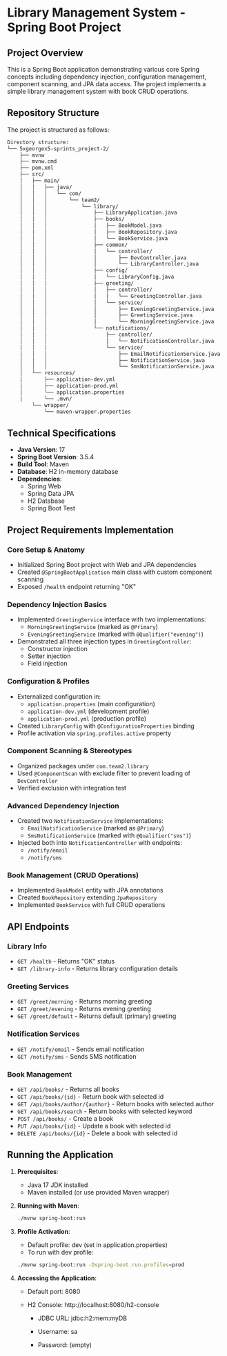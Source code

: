 # Library Management System - Spring Boot Project

## Project Overview
This is a Spring Boot application demonstrating various core Spring concepts including dependency injection, configuration management, component scanning, and JPA data access. The project implements a simple library management system with book CRUD operations.

## Repository Structure
The project is structured as follows:

```bash
Directory structure:
└── 5xgeorgex5-sprints_project-2/
    ├── mvnw
    ├── mvnw.cmd
    ├── pom.xml
    ├── src/
    │   ├── main/
    │   │   ├── java/
    │   │   │   └── com/
    │   │   │       └── team2/
    │   │   │           └── library/
    │   │   │               ├── LibraryApplication.java
    │   │   │               ├── books/
    │   │   │               │   ├── BookModel.java
    │   │   │               │   ├── BookRepository.java
    │   │   │               │   └── BookService.java
    │   │   │               ├── common/
    │   │   │               │   └── controller/
    │   │   │               │       ├── DevController.java
    │   │   │               │       └── LibraryController.java
    │   │   │               ├── config/
    │   │   │               │   └── LibraryConfig.java
    │   │   │               ├── greeting/
    │   │   │               │   ├── controller/
    │   │   │               │   │   └── GreetingController.java
    │   │   │               │   └── service/
    │   │   │               │       ├── EveningGreetingService.java
    │   │   │               │       ├── GreetingService.java
    │   │   │               │       └── MorningGreetingService.java
    │   │   │               └── notifications/
    │   │   │                   ├── controller/
    │   │   │                   │   └── NotificationController.java
    │   │   │                   └── service/
    │   │   │                       ├── EmailNotificationService.java
    │   │   │                       ├── NotificationService.java
    │   │   │                       └── SmsNotificationService.java
    │   └── resources/
    │       ├── application-dev.yml
    │       ├── application-prod.yml
    │       └── application.properties
    │       └── .mvn/
        └── wrapper/
            └── maven-wrapper.properties
```


## Technical Specifications
- **Java Version**: 17
- **Spring Boot Version**: 3.5.4
- **Build Tool**: Maven
- **Database**: H2 in-memory database
- **Dependencies**:
  - Spring Web
  - Spring Data JPA
  - H2 Database
  - Spring Boot Test

## Project Requirements Implementation

### Core Setup & Anatomy
- Initialized Spring Boot project with Web and JPA dependencies
- Created `@SpringBootApplication` main class with custom component scanning
- Exposed `/health` endpoint returning "OK"

### Dependency Injection Basics
- Implemented `GreetingService` interface with two implementations:
  - `MorningGreetingService` (marked as `@Primary`)
  - `EveningGreetingService` (marked with `@Qualifier("evening")`)
- Demonstrated all three injection types in `GreetingController`:
  - Constructor injection
  - Setter injection
  - Field injection

### Configuration & Profiles
- Externalized configuration in:
  - `application.properties` (main configuration)
  - `application-dev.yml` (development profile)
  - `application-prod.yml` (production profile)
- Created `LibraryConfig` with `@ConfigurationProperties` binding
- Profile activation via `spring.profiles.active` property

### Component Scanning & Stereotypes
- Organized packages under `com.team2.library`
- Used `@ComponentScan` with exclude filter to prevent loading of `DevController`
- Verified exclusion with integration test

### Advanced Dependency Injection
- Created two `NotificationService` implementations:
  - `EmailNotificationService` (marked as `@Primary`)
  - `SmsNotificationService` (marked with `@Qualifier("sms")`)
- Injected both into `NotificationController` with endpoints:
  - `/notify/email`
  - `/notify/sms`

### Book Management (CRUD Operations)
- Implemented `BookModel` entity with JPA annotations
- Created `BookRepository` extending `JpaRepository`
- Implemented `BookService` with full CRUD operations

## API Endpoints

### Library Info
- `GET /health` - Returns "OK" status
- `GET /library-info` - Returns library configuration details

### Greeting Services
- `GET /greet/morning` - Returns morning greeting
- `GET /greet/evening` - Returns evening greeting
- `GET /greet/default` - Returns default (primary) greeting

### Notification Services
- `GET /notify/email` - Sends email notification
- `GET /notify/sms` - Sends SMS notification

### Book Management
- `GET /api/books/` - Returns all books 
- `GET /api/books/{id}` - Return book with selected id 
- `GET /api/books/author/{author}` - Return books with selected author
-  `GET /api/books/search` - Return books with selected keyword
- `POST /api/books/` - Create a book 
- `PUT /api/books/{id}` - Update a book with selected id
- `DELETE /api/books/{id}` - Delete a book with selected id

## Running the Application

1. **Prerequisites**:
   - Java 17 JDK installed
   - Maven installed (or use provided Maven wrapper)

2. **Running with Maven**:
   ```bash
   ./mvnw spring-boot:run

3. **Profile Activation**:
   - Default profile: dev (set in application.properties)
   - To run with dev profile:
   ```bash
   ./mvnw spring-boot:run -Dspring-boot.run.profiles=prod

4. **Accessing the Application**:
    - Default port: 8080

    - H2 Console: http://localhost:8080/h2-console

      - JDBC URL: jdbc:h2:mem:myDB

      - Username: sa

      - Password: (empty)

